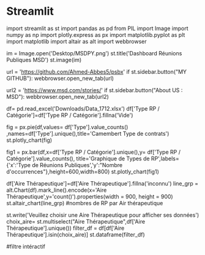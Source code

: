 # Streamlit


import streamlit as st
import pandas as pd
from PIL import Image
import numpy as np
import plotly.express as px
import matplotlib.pyplot as plt
import matplotlib
import altair as alt
import webbrowser


im = Image.open('Desktop/MSDPY.png')
st.title('Dashboard Réunions Publiques MSD')
st.image(im)

url = 'https://github.com/Ahmed-Abbes5/psbx'
if st.sidebar.button("MY GITHUB"):
    webbrowser.open_new_tab(url)

url2 = 'https://www.msd.com/stories/'
if st.sidebar.button("About US : MSD"):
    webbrowser.open_new_tab(url2)
    

df= pd.read_excel('Downloads/Data_1712.xlsx')
df['Type RP / Catégorie']=df['Type RP / Catégorie'].fillna('Vide')


fig = px.pie(df,values= df['Type'].value_counts() ,names=df['Type'].unique(),title='Camembert Type de contrats')
st.plotly_chart(fig)



fig1 = px.bar(df,x=df['Type RP / Catégorie'].unique(),y= df['Type RP / Catégorie'].value_counts(), title='Graphique de Types de RP',labels={'x':'Type de Réunions Publiques','y':"Nombre d'occurrences"},height=600,width=800)
st.plotly_chart(fig1)






df['Aire Thérapeutique']=df['Aire Thérapeutique'].fillna('inconnu') 
line_grp = alt.Chart(df).mark_line().encode(x='Aire Thérapeutique',y='count()').properties(width = 900, height = 900)
st.altair_chart(line_grp)
#nombres de RP par Air thérapeutique 


st.write('Veuillez choisir une Aire Thérapeutique pour afficher ses données')
choix_aire= st.multiselect("Aire Thérapeutique",df['Aire Thérapeutique'].unique())
filter_df = df[df['Aire Thérapeutique'].isin(choix_aire)]
st.dataframe(filter_df)

#filtre intéractif
